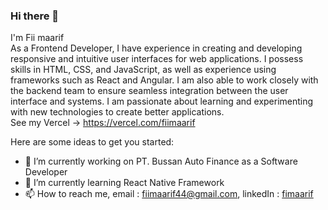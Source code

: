 ### Hi there 👋

I'm Fii maarif <br> As a Frontend Developer, I have experience in creating and developing responsive and intuitive user interfaces for web applications. I possess skills in HTML, CSS, and JavaScript, as well as experience using frameworks such as React and Angular. I am also able to work closely with the backend team to ensure seamless integration between the user interface and systems. I am passionate about learning and experimenting with new technologies to create better applications.<br>
See my Vercel -> https://vercel.com/fiimaarif

Here are some ideas to get you started:

- 🔭 I’m currently working on PT. Bussan Auto Finance as a Software Developer
- 🌱 I’m currently learning React Native Framework
- 📫 How to reach me, email : fiimaarif44@gmail.com, linkedIn : [fimaarif](https://www.linkedin.com/in/fiimaarif/)
<!-- - 👯 I’m looking to collaborate on ... -->
<!-- - 🤔 I’m looking for help with ... -->
<!-- - 💬 Ask me about ... -->
<!-- - 😄 Pronouns: ... -->
<!-- - ⚡ Fun fact: ... -->

